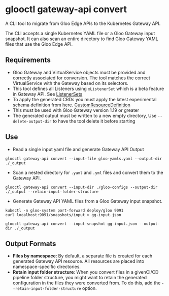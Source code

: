 # glooctl gateway-api convert 
A CLI tool to migrate from Gloo Edge APIs to the Kubernetes Gateway API.

The CLI accepts a single Kubernetes YAML file or a Gloo Gateway input snapshot. It can also scan an entire directory to find Gloo Gateway YAML files that use the Gloo Edge API. 

## Requirements
* Gloo Gateway and VirtualService objects must be provided and correctly associated for conversion. The tool matches the correct VirtualService with the Gateway based on its selectors.
* This tool defines all Listeners using `xListenerSet` which is a beta feature in Gateway API. See [ListenerSets](https://gateway-api.sigs.k8s.io/geps/gep-1713/)
* To apply the generated CRDs you must apply the latest experimental schema definition from here. [CustomResourceDefinition](https://github.com/kubernetes-sigs/gateway-api/blob/main/config/crd/experimental/gateway.networking.k8s.io_gateways.yaml)
* This must be used with Gloo Gateway version 1.19 or greater
* The generated output must be written to a new empty directory, Use `--delete-output-dir` to have the tool delete it before starting

## Use

* Read a single input yaml file and generate Gateway API Output

```shell
glooctl gateway-api convert --input-file gloo-yamls.yaml --output-dir ./_output
```

* Scan a nested directory for `.yaml` and `.yml` files and convert them to the Gateway API. 

```shell
glooctl gateway-api convert --input-dir ./gloo-configs --output-dir ./_output --retain-input-folder-structure
```

* Generate Gateway API YAML files from a Gloo Gateway input snapshot.

```shell
kubectl -n gloo-system port-forward deploy/gloo 9091
curl localhost:9091/snapshots/input > gg-input.json

glooctl gateway-api convert --input-snapshot gg-input.json --output-dir ./_output
```

## Output Formats

- **Files by namespace**: By default, a separate file is created for each generated Gateway API resource. All resources are placed into namespace-specific directories. 
- **Retain input folder structure**: When you convert files in a givenCI/CD pipeline folder structure, you might want to retain the generated configuration in the files they were converted from. To do this, add the `--retain-input-folder-structure` option.
